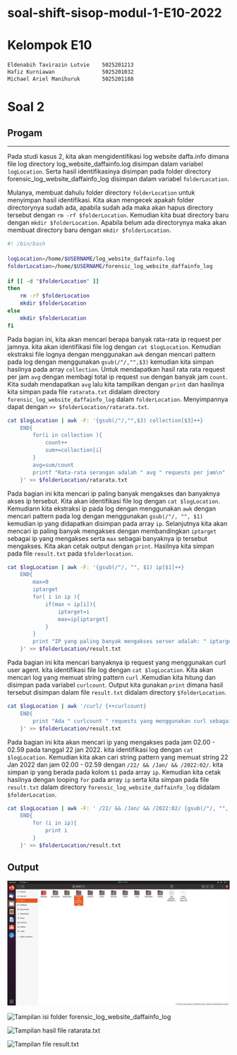 # soal-shift-sisop-modul-1-E10-2022

# Kelompok E10
    Eldenabih Tavirazin Lutvie    5025201213
    Hafiz Kurniawan               5025201032
    Michael Ariel Manihuruk       5025201188

# Soal 2
## Progam
___
Pada studi kasus 2, kita akan mengidentifikasi log website daffa.info dimana file log directory log_website_daffainfo.log disimpan dalam variabel ``logLocation``. Serta hasil identifikasinya disimpan pada folder directory forensic_log_website_daffainfo_log disimpan dalam variabel ``folderLocation``.

Mulanya, membuat dahulu folder directory ``folderLocation`` untuk menyimpan hasil identifikasi. 
Kita akan mengecek apakah folder directorynya sudah ada, apabila sudah ada maka akan hapus directory tersebut dengan ``rm -rf $folderLocation``. Kemudian kita buat directory baru dengan ``mkdir $folderLocation``. Apabila belum ada directorynya maka akan membuat directory baru dengan ``mkdir $folderLocation``.

```bash
#! /bin/bash

logLocation=/home/$USERNAME/log_website_daffainfo.log
folderLocation=/home/$USERNAME/forensic_log_website_daffainfo_log

if [[ -d "$folderLocation" ]]
then
	rm -rf $folderLocation
	mkdir $folderLocation
else
	mkdir $folderLocation
fi
```

Pada bagian ini, kita akan mencari berapa banyak rata-rata ip request per jamnya. kita akan identifikasi file log dengan ``cat $logLocation``. Kemudian ekstraksi file lognya dengan menggunakan ``awk`` dengan mencari pattern pada log dengan menggunakan ``gsub(/"/,"",$3)`` kemudian kita simpan hasilnya pada array ``collection``. Untuk mendapatkan hasil rata rata request per jam ``avg`` dengan membagi total ip request ``sum`` dengan banyak jam  ``count``.
Kita sudah mendapatkan ``avg`` lalu kita tampilkan dengan ``print`` dan hasilnya kita simpan pada file ``ratarata.txt`` didalam directory ``forensic_log_website_daffainfo_log`` dalam ``folderLocation``. Menyimpannya dapat dengan ``>> $folderLocation/ratarata.txt``.
```bash
cat $logLocation | awk -F: '{gsub(/"/,"",$3) collection[$3]++}
	END{
		for(i in collection ){
			count++
			sum+=collection[i]
		}
		avg=sum/count
		printf "Rata-rata serangan adalah " avg " requests per jam\n"
	}' >> $folderLocation/ratarata.txt
```

Pada bagian ini kita mencari ip paling banyak mengakses dan banyaknya akses ip tersebut. Kita akan identifikasi file log dengan ``cat $logLocation``. Kemudiann kita ekstraksi ip pada log dengan menggunakan `awk` dengan mencari pattern pada log dengan menggunakan ``gsub(/"/, "", $1)`` kemudian ip yang didapatkan disimpan pada array ``ip``. Selanjutnya kita akan mencari ip paling banyak mengakses dengan membandingkan ``iptarget`` sebagai ip yang mengakses serta ``max`` sebagai banyaknya ip tersebut mengakses. Kita akan cetak output dengan ``print``. Hasilnya kita simpan pada file ``result.txt`` pada ``$folderlocation``.
```bash
cat $logLocation | awk -F: '{gsub(/"/, "", $1) ip[$1]++}
	END{
		max=0
		iptarget
		for( i in ip ){
			if(max < ip[i]){
				iptarget=i
				max=ip[iptarget]
			}
		}
		print "IP yang paling banyak mengakses server adalah: " iptarget " sebanyak " max " requests\n"
	}' >> $folderLocation/result.txt
```
Pada bagian ini kita mencari banyaknya ip request yang menggunakan curl user agent. kita identifikasi file log dengan ``cat $logLocation``. Kita akan mencari log yang memuat string pattern ``curl`` .Kemudian kita hitung dan disimpan pada variabel ``curlcount``. Output kita gunakan ``print`` dimana hasil tersebut disimpan dalam file ``result.txt`` didalam directory ``$folderLocation``.
```bash
cat $logLocation | awk '/curl/ {++curlcount}
	END{ 
		print "Ada " curlcount " requests yang menggunakan curl sebagai user-agent\n"
	}' >> $folderLocation/result.txt
```
Pada bagian ini kita akan mencari ip yang mengakses pada jam 02.00 - 02.59 pada tanggal 22 jan 2022. kita identifikasi log dengan ``cat $logLocation``. Kemudian kita akan cari string pattern yang memuat string 22 Jan 2022 dan jam 02.00 - 02.59 dengan ``/22/ && /Jan/ && /2022:02/``. kita simpan ip yang berada pada kolom ``$1`` pada array ``ip``. Kemudian kita cetak hasilnya dengan looping ``for`` pada array ``ip`` serta kita simpan pada file ``result.txt`` dalam directory
``forensic_log_website_daffainfo_log`` didalam ``$folderLocation``.

```bash
cat $logLocation | awk -F: ' /22/ && /Jan/ && /2022:02/ {gsub(/"/, "", $1)  ip[$1]++ }
	END{	
		for (i in ip){
			print i
		}
	}' >> $folderLocation/result.txt
```

## Output
![folder forensic_log_website_daffainfo_log](SS/201.png)

![Tampilan isi folder forensic_log_website_daffainfo_log](Images/202)

![Tampilan hasil file ratarata.txt](Images/203)

![Tampilan file result.txt](images/204)